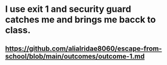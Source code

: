 # I use exit 1 and security guard catches me and brings me bacck to class.
## https://github.com/alialridae8060/escape-from-school/blob/main/outcomes/outcome-1.md
